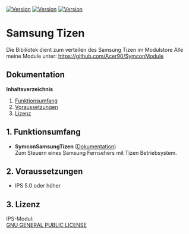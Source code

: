 [![Version](https://img.shields.io/badge/Symcon-PHPModul-red.svg)](https://www.symcon.de/service/dokumentation/entwicklerbereich/sdk-tools/sdk-php/)
[![Version](https://img.shields.io/badge/Modul%20Version-0.9-blue.svg)]()
[![Version](https://img.shields.io/badge/Symcon%20Version-5.3%20%3E-green.svg)](https://www.symcon.de/forum/threads/30857-IP-Symcon-5-3-%28Stable%29-Changelog)

# Samsung Tizen
Die Bibiliotek dient zum verteilen des Samsung Tizen im Modulstore
Alle meine Module unter: https://github.com/Acer90/SymconModule

## Dokumentation

**Inhaltsverzeichnis**

1. [Funktionsumfang](#1-funktionsumfang)  
2. [Voraussetzungen](#2-voraussetzungen)  
3. [Lizenz](#2-lizenz)

## 1. Funktionsumfang

- __SymconSamsungTizen__ ([Dokumentation](SymconSamsungTizen))  
    Zum Steuern eines Samsung Fernsehers mit Tizen Betriebsystem.

## 2. Voraussetzungen

 - IPS 5.0 oder höher  

## 3. Lizenz

  IPS-Modul:  
  [GNU GENERAL PUBLIC LICENSE](http://www.gnu.org/licenses/)  
 
